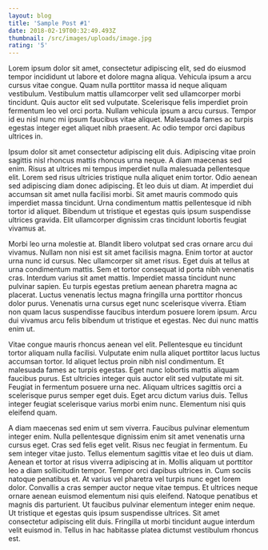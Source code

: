 ```yaml
---
layout: blog
title: 'Sample Post #1'
date: 2018-02-19T00:32:49.493Z
thumbnail: /src/images/uploads/image.jpg
rating: '5'
---
```

Lorem ipsum dolor sit amet, consectetur adipiscing elit, sed do eiusmod tempor incididunt ut labore et dolore magna aliqua. Vehicula ipsum a arcu cursus vitae congue. Quam nulla porttitor massa id neque aliquam vestibulum. Vestibulum mattis ullamcorper velit sed ullamcorper morbi tincidunt. Quis auctor elit sed vulputate. Scelerisque felis imperdiet proin fermentum leo vel orci porta. Nullam vehicula ipsum a arcu cursus. Tempor id eu nisl nunc mi ipsum faucibus vitae aliquet. Malesuada fames ac turpis egestas integer eget aliquet nibh praesent. Ac odio tempor orci dapibus ultrices in.

Ipsum dolor sit amet consectetur adipiscing elit duis. Adipiscing vitae proin sagittis nisl rhoncus mattis rhoncus urna neque. A diam maecenas sed enim. Risus at ultrices mi tempus imperdiet nulla malesuada pellentesque elit. Lorem sed risus ultricies tristique nulla aliquet enim tortor. Odio aenean sed adipiscing diam donec adipiscing. Et leo duis ut diam. At imperdiet dui accumsan sit amet nulla facilisi morbi. Sit amet mauris commodo quis imperdiet massa tincidunt. Urna condimentum mattis pellentesque id nibh tortor id aliquet. Bibendum ut tristique et egestas quis ipsum suspendisse ultrices gravida. Elit ullamcorper dignissim cras tincidunt lobortis feugiat vivamus at.

Morbi leo urna molestie at. Blandit libero volutpat sed cras ornare arcu dui vivamus. Nullam non nisi est sit amet facilisis magna. Enim tortor at auctor urna nunc id cursus. Nec ullamcorper sit amet risus. Eget duis at tellus at urna condimentum mattis. Sem et tortor consequat id porta nibh venenatis cras. Interdum varius sit amet mattis. Imperdiet massa tincidunt nunc pulvinar sapien. Eu turpis egestas pretium aenean pharetra magna ac placerat. Luctus venenatis lectus magna fringilla urna porttitor rhoncus dolor purus. Venenatis urna cursus eget nunc scelerisque viverra. Etiam non quam lacus suspendisse faucibus interdum posuere lorem ipsum. Arcu dui vivamus arcu felis bibendum ut tristique et egestas. Nec dui nunc mattis enim ut.

Vitae congue mauris rhoncus aenean vel elit. Pellentesque eu tincidunt tortor aliquam nulla facilisi. Vulputate enim nulla aliquet porttitor lacus luctus accumsan tortor. Id aliquet lectus proin nibh nisl condimentum. Et malesuada fames ac turpis egestas. Eget nunc lobortis mattis aliquam faucibus purus. Est ultricies integer quis auctor elit sed vulputate mi sit. Feugiat in fermentum posuere urna nec. Aliquam ultrices sagittis orci a scelerisque purus semper eget duis. Eget arcu dictum varius duis. Tellus integer feugiat scelerisque varius morbi enim nunc. Elementum nisi quis eleifend quam.

A diam maecenas sed enim ut sem viverra. Faucibus pulvinar elementum integer enim. Nulla pellentesque dignissim enim sit amet venenatis urna cursus eget. Cras sed felis eget velit. Risus nec feugiat in fermentum. Eu sem integer vitae justo. Tellus elementum sagittis vitae et leo duis ut diam. Aenean et tortor at risus viverra adipiscing at in. Mollis aliquam ut porttitor leo a diam sollicitudin tempor. Tempor orci dapibus ultrices in. Cum sociis natoque penatibus et. At varius vel pharetra vel turpis nunc eget lorem dolor. Convallis a cras semper auctor neque vitae tempus. Et ultrices neque ornare aenean euismod elementum nisi quis eleifend. Natoque penatibus et magnis dis parturient. Ut faucibus pulvinar elementum integer enim neque. Ut tristique et egestas quis ipsum suspendisse ultrices. Sit amet consectetur adipiscing elit duis. Fringilla ut morbi tincidunt augue interdum velit euismod in. Tellus in hac habitasse platea dictumst vestibulum rhoncus est.
